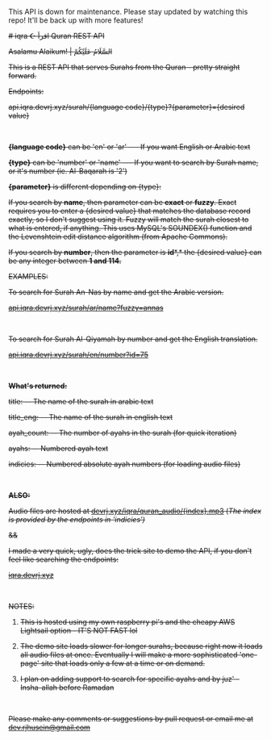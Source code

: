 This API is down for maintenance. Please stay updated by watching this repo! It'll be back up with more features!

<s># iqra ☪️ اقرأ
Quran REST API

Asalamu Alaikum! | السَّلَامُ عَلَيْكُمْ

This is a REST API that serves Surahs from the Quran - pretty straight forward.

Endpoints:

api.iqra.devrj.xyz/surah/{language code}/{type}?{parameter}={desired value}

&#x200B;

**{language code}** can be 'en' or 'ar' --- If you want English or Arabic text

**{type}** can be 'number' or 'name' --- If you want to search by Surah name, or it's number (ie. Al-Baqarah is '2')

**{parameter}** is different depending on {type}: 

If you search by **name**, then parameter can be **exact** or **fuzzy**. Exact requires you to enter a {desired value} that matches the database record exactly, so I don't suggest using it. Fuzzy will match the surah closest to what is entered, if anything. This uses MySQL's SOUNDEX() function and the Levenshtein edit distance algorithm (from Apache Commons).

If you search by **number**, then the parameter is **id***,* the {desired value} can be any integer between **1 and 114.**

EXAMPLES:

To search for Surah An-Nas by name and get the Arabic version.

[api.iqra.devrj.xyz/surah/ar/name?fuzzy=annas](https://api.iqra.devrj.xyz/surah/ar/name?fuzzy=annas)

&#x200B;

To search for Surah Al-Qiyamah by number and get the English translation.

[api.iqra.devrj.xyz/surah/en/number?id=75](https://api.iqra.devrj.xyz/surah/en/number?id=75)

&#x200B;

**What's returned:**

title: -- The name of the surah in arabic text

title\_eng: -- The name of the surah in english text

ayah\_count: -- The number of ayahs in the surah (for quick iteration)

ayahs: -- Numbered ayah text

indicies: -- Numbered absolute ayah numbers (for loading audio files)

&#x200B;

**ALSO:**

Audio files are hosted at [devrj.xyz/iqra/quran\_audio/{index}.mp3](https://devrj.xyz/iqra/quran_audio/{index}.mp3) (*The index is provided by the endpoints in 'indicies')*

&&

I made a very quick, ugly, does the trick site to demo the API, if you don't feel like searching the endpoints:

[iqra.devrj.xyz](https://iqra.devrj.xyz)

&#x200B;

NOTES:

1) This is hosted using my own raspberry pi's and the cheapy AWS Lightsail option - IT'S NOT FAST lol

2) The demo site loads slower for longer surahs, because right now it loads all audio files at once. Eventually I will make a more sophisticated 'one-page' site that loads only a few at a time or on demand.

3) I plan on adding support to search for specific ayahs and by juz' - Insha-allah before Ramadan

&#x200B;

Please make any comments or suggestions by pull request or email me at dev.rjhusein@gmail.com
